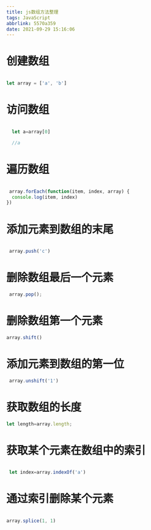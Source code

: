 ```yaml
---
title: js数组方法整理
tags: JavaScript
abbrlink: 5570a359
date: 2021-09-29 15:16:06
---
```

# 创建数组
```javascript

let array = ['a', 'b']
```
# 访问数组

```javascript

  let a=array[0]

  //a
```
# 遍历数组

```javascript

 array.forEach(function(item, index, array) {
  console.log(item, index)
})
```

# 添加元素到数组的末尾

```javascript

 array.push('c')
```
# 删除数组最后一个元素

```javascript
 array.pop();
```
#  删除数组第一个元素

```javascript
array.shift()
```
# 添加元素到数组的第一位
```javascript
 array.unshift('1')
```

# 获取数组的长度

```javascript
let length=array.length;
```

# 获取某个元素在数组中的索引

```javascript

 let index=array.indexOf('a')
```

# 通过索引删除某个元素

```javascript

array.splice(1, 1)
```